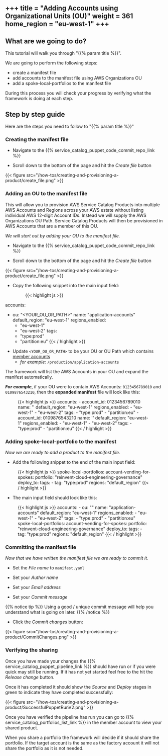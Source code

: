 +++
title = "Adding Accounts using Organizational Units (OU)"
weight = 361
home_region = "eu-west-1"
+++
---

## What are we going to do?

This tutorial will walk you through "{{% param title %}}".

We are going to perform the following steps:

- create a manifest file
- add accounts to the manifest file using AWS Organizations OU
- add a spoke-local-portfolios to the manifest file

During this process you will check your progress by verifying what the framework is doing at each step.

## Step by step guide

Here are the steps you need to follow to "{{% param title %}}"


### Creating the manifest file

- Navigate to the {{% service_catalog_puppet_code_commit_repo_link %}}

- Scroll down to the bottom of the page and hit the *Create file* button

{{< figure src="/how-tos/creating-and-provisioning-a-product/create_file.png" >}}

### Adding an OU to the manifest file
This will allow you to provision AWS Service Catalog Products into multiple AWS Accounts and Regions across your AWS estate without listing individual AWS 12-digit Account IDs.  Instead we will supply the AWS Organizations OU Path.  Service Catalog Products will then be provisioned in AWS Accounts that are a member of this OU.

_We will start out by adding your OU to the manifest file._

- Navigate to the {{% service_catalog_puppet_code_commit_repo_link %}}


- Scroll down to the bottom of the page and hit the *Create file* button

{{< figure src="/how-tos/creating-and-provisioning-a-product/create_file.png" >}}

- Copy the following snippet into the main input field:

  <figure>
   {{< highlight js >}}
accounts:
  - ou: "<YOUR_OU_OR_PATH>"
    name: "application-accounts"
    default_region: "eu-west-1"
    regions_enabled:
      - "eu-west-1"
      - "eu-west-2"
    tags:
      - "type:prod"
      - "partition:eu"
   {{< / highlight >}}
  </figure>

 
- Update `<YOUR_OU_OR_PATH>` to be your OU or OU Path which contains [member accounts](https://docs.aws.amazon.com/organizations/latest/userguide/orgs_getting-started_concepts.html)
  - *for example:* `/production/application-accounts`

The framework will list the AWS Accounts in your OU and expand the manifest automatically.  

***For example***, if your OU were to contain AWS Accounts: `0123456789010` and `0109876543210`, then the **expanded manifest** file will look like this:

  <figure>
   {{< highlight js >}}
accounts:
  - account_id: 0123456789010
    name: '<YOUR_ACCOUNT_NAME>'
    default_region: "eu-west-1"
    regions_enabled:
      - "eu-west-1"
      - "eu-west-2"
    tags:
      - "type:prod"
      - "partition:eu"
  - account_id: 0109876543210
    name: '<YOUR_ACCOUNT_NAME>'
    default_region: "eu-west-1"
    regions_enabled:
      - "eu-west-1"
      - "eu-west-2"
    tags:
      - "type:prod"
      - "partition:eu"
  {{< / highlight >}}
  </figure>


### Adding spoke-local-portfolio to the manifest

_Now we are ready to add a product to the manifest file._

- Add the following snippet to the end of the main input field:

 <figure>
  {{< highlight js >}}
spoke-local-portfolios:
  account-vending-for-spokes:
    portfolio: "reinvent-cloud-engineering-governance"
    deploy_to:
      tags:
        - tag: "type:prod"
          regions: "default_region"
  {{< / highlight >}}
 </figure>


- The main input field should look like this:

 <figure>
  {{< highlight js >}}
accounts:
  - ou: "<YOUR_OU_OR_PATH>"
    name: "application-accounts"
    default_region: "eu-west-1"
    regions_enabled:
      - "eu-west-1"
      - "eu-west-2"
    tags:
      - "type:prod"
      - "partition:eu"
spoke-local-portfolios:
  account-vending-for-spokes:
    portfolio: "reinvent-cloud-engineering-governance"
    deploy_to:
      tags:
        - tag: "type:prod"
          regions: "default_region"
  {{< / highlight >}}
 </figure>


### Committing the manifest file

_Now that we have written the manifest file we are ready to commit it._

- Set the *File name* to `manifest.yaml`

- Set your *Author name*
- Set your *Email address*
- Set your *Commit message*

{{% notice tip %}}
Using a good / unique commit message will help you understand what is going on later.
{{% /notice %}}


- Click the *Commit changes* button:

{{< figure src="/how-tos/creating-and-provisioning-a-product/CommitChanges.png" >}}


### Verifying the sharing

Once you have made your changes the {{% service_catalog_puppet_pipeline_link %}} should have run or if you were quick 
may still be running.  If it has not yet started feel free to the hit the *Release change* button.

Once it has completed it should show the *Source* and *Deploy* stages in green to indicate they have completed 
successfully:

{{< figure src="/how-tos/creating-and-provisioning-a-product/SuccessfulPuppetRunV2.png" >}}

Once you have verified the pipeline has run you can go to {{% service_catalog_portfolios_list_link %}} in the member account to view your shared product.  

When you share a portfolio the framework will decide if it should share the portfolio.  If the target account is the same
as the factory account it will not share the portfolio as it is not needed.
